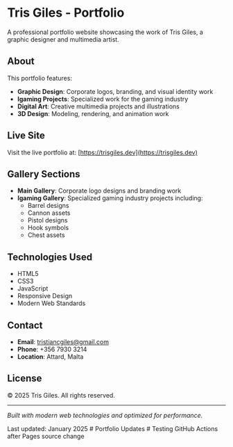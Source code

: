 # Tris Giles - Portfolio

A professional portfolio website showcasing the work of Tris Giles, a graphic designer and multimedia artist.

<!-- Trigger GitHub Actions deployment -->

## About

This portfolio features:
- **Graphic Design**: Corporate logos, branding, and visual identity work
- **Igaming Projects**: Specialized work for the gaming industry
- **Digital Art**: Creative multimedia projects and illustrations
- **3D Design**: Modeling, rendering, and animation work

## Live Site

Visit the live portfolio at: [https://trisgiles.dev](https://trisgiles.dev)

## Gallery Sections

- **Main Gallery**: Corporate logo designs and branding work
- **Igaming Gallery**: Specialized gaming industry projects including:
  - Barrel designs
  - Cannon assets
  - Pistol designs
  - Hook symbols
  - Chest assets

## Technologies Used

- HTML5
- CSS3
- JavaScript
- Responsive Design
- Modern Web Standards

## Contact

- **Email**: tristiancgiles@gmail.com
- **Phone**: +356 7930 3214
- **Location**: Attard, Malta

## License

© 2025 Tris Giles. All rights reserved.

---

*Built with modern web technologies and optimized for performance.*

Last updated: January 2025
#   P o r t f o l i o   U p d a t e s 
 
 #   T e s t i n g   G i t H u b   A c t i o n s   a f t e r   P a g e s   s o u r c e   c h a n g e 
 
 